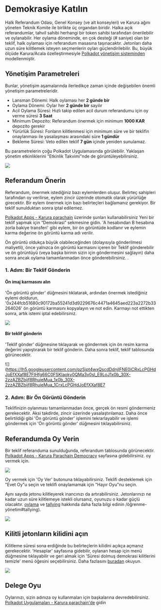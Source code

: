 # Demokrasiye Katılın

Halk Referandum Odası, Genel Konsey \(ve alt konseyleri\) ve Karura ağını yöneten Teknik Komite ile birlikte üç organdan biridir. Halka açık referandumlar, tahvil sahibi herhangi bir token sahibi tarafından önerilebilir ve oylanabilir. Her oylama döneminde, en çok desteği \(\# saniye\) olan bir teklif, halk oylaması için referandum masasına taşınacaktır. Jetonları daha uzun süre kilitlemek isteyen seçmenlerin oyları güçlendirilebilir. Bu, büyük ölçüde Karura/Acala özelleştirmesiyle [Polkadot yönetişim sisteminden](https://wiki.polkadot.network/docs/learn-governance) modellenmiştir.

## Yönetişim Parametreleri

Bunlar, yönetişim aşamalarında ilerledikçe zaman içinde değişebilen önemli yönetişim parametreleridir.

* Lansman Dönemi: Halk oylaması her **2 günde bir**
* Oylama Dönemi: Oylar her **2 günde bir** sayılır
* Acil Oylama Süresi: Hızlı takip edilen acil durum referandumu için oy verme süresi **3 Saat**
* Minimum Depozito: Referandum önermek için minimum **1000 KAR** depozito gerekir
* Yürürlük Süresi: Fonların kilitlenmesi için minimum süre ve bir teklifin onaylanması ile yasalaşması arasındaki süre **1 gündür**
* Bekleme Süresi: Veto edilen teklif **7 gün** içinde yeniden sunulamaz.

Bu parametrelerin çoğu Polkadot Uygulamasında görülebilir. Yaklaşan yönetim etkinliklerini "Etkinlik Takvimi"nde de görüntüleyebilirsiniz.

![](../../../.gitbook/assets/screen-shot-2021-07-15-at-2.20.23-pm.png)

## Referandum Önerin

Referandum, önermek istediğiniz bazı eylemlerden oluşur. Belirteç sahipleri tarafından oy verilirse, eylem zincir üzerinde otomatik olarak yürürlüğe girecektir. Bir eylem önermek için bazı belirteçleri bağlamanız gerekiyor. Bir teklif sunulduktan sonra iptal edilemez.

[Polkadot Apps - Karura parachain](https://polkadot.js.org/apps/?rpc=wss%3A%2F%2Fkarura-rpc-1.aca-api.network#/democracy) üzerinde şunları kullanabilirsiniz Yeni bir teklif yapmak için “Demokrasi” sekmesine gidin. 'A hesabından B hesabına zorla bakiye transferi' gibi eylem, bir ön görüntüde kodlanır ve eylemin karma değerine ön görüntü karma adı verilir.

Ön görüntü oldukça büyük olabileceğinden \(dolayısıyla gönderilmesi maliyetli\), önce yalnızca ön görüntü karmasını içeren bir Teklif gönderebilir ve ön görüntüyü \(veya başka birinin sizin için göndermesini sağlayın\) daha sonra ancak oylama tamamlanmadan önce gönderebilirsiniz. .

### 1. Adım: Bir Teklif Gönderin

#### Ön imaj karmasını alın

'Ön görüntü gönder' düğmesini tıklatarak, ardından önermek istediğiniz eylemi doldurun, '0x244fcb51680c90172ba55241d3d9229676c4471a4645aed223a2272b33264026' ön görüntü karmasını kopyalayın ve not edin. Karmayı not ettikten sonra, artık istemi iptal edebilirsiniz.

![](../../../.gitbook/assets/screen-shot-2021-07-09-at-6.34.14-pm.png)

#### Bir teklif gönderin

'Teklif gönder' düğmesine tıklayarak ve göndermek için ön resim karma değerini yapıştırarak bir teklif gönderin. Daha sonra teklif, teklif tablosunda görünecektir.

![](https://lh5.googleusercontent.com/pzSjpt4wxQscdDdnjIFNE0iCRxLcPGHdJoEfXXaf8E7FIHfg66C0FSKIaoky0QMa3v0sl_E9LoJ1x0b_30X-2zzAZBZbijf8RhuieMua_1x0b_30X-2zzAZBZbijf8RhuieMua_1CrxLcPGHdJoEfXXaf8E7

### 2. Adım: Bir Ön Görüntü Gönderin

Teklifinizin oylanması tamamlanmadan önce, gerçek ön resmi göndermeniz gerekecektir. Aksi takdirde, zincir üzerinde yasalaştırılamaz. Daha önce belirtildiği gibi 'Ön görüntü gönder' işlemini tekrarlayabilir ve işlemi göndermek için 'Ön görüntü gönder' düğmesini tıklayabilirsiniz.

## Referandumda Oy Verin

Bir teklif referanduma sunulduğunda, referandum tablosunda görünecektir. [Polkadot Apps - Karura Parachain Democracy](https://polkadot.js.org/apps/?rpc=wss%3A%2F%2Fkarura-rpc-1.aca-api.network#/democracy) sayfasına gidebilirsiniz. oy vermek için.

![](../../../.gitbook/assets/screen-shot-2021-07-12-at-10.39.29-am.png)

Oy vermek için 'Oy Ver' butonuna tıklayabilirsiniz. Teklifi desteklemek için "Evet Oy"u seçin ve teklifi onaylamamak için "Hayır Oyu"nu seçin.

Aynı sayıda jetonu kilitleyerek inancınızı da artırabilirsiniz. Jetonlarınızı ne kadar uzun süre kilitlemeye istekli olursanız, oyunuzu o kadar güçlü olacaktır. [oylama](https://wiki.polkadot.network/docs/maintain-guides-democracy/#voting-on-a-proposal) ve [tallying](https://wiki.polkadot.network/docs) hakkında daha fazla bilgi edinin /öğrenme-yönetim#tallying).

![](../../../.gitbook/assets/screen-shot-2021-07-12-at-10.38.55-am%20%281%29.png)

## Kilitli jetonların kilidini açın

Kilitleme süresi sona erdiğinde bu belirteçlerin kilidini açıkça açmanız gerekecektir. 'Hesaplar' sayfasına gidebilir, oylanan hesap için menü düğmesine tıklayabilir ve geri almak için 'Süresi dolmuş demokrasi kilitlerini temizle' menü öğesini seçebilirsiniz. Daha fazlasını [buradan](https://wiki.polkadot.network/docs/maintain-guides-democracy/#unlocking-locked-tokens) okuyun.

![](../../../.gitbook/assets/screen-shot-2021-07-20-at-10.11.09-am.png)

## Delege Oyu

Oylarınızı, sizin adınıza oy kullanmaları için başkalarına devredebilirsiniz. [Polkadot Uygulamaları - Karura parachain'de](https://polkadot.js.org/apps/?rpc=wss%3A%2F%2Fkarura-rpc-1.aca-api.network#/extrinsics) gidin
